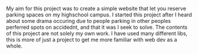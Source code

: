 My aim for this project was to create a simple website that let you reserve parking spaces on my highschool campus. 
I started this project after I heard about some drama occuring due to people parking in other peoples perferred spots on accidednt, and that it was I seek to solve.
The contents of this project are not solely my own work. I have used many different libs, this is more of just a project to get me more familiar with web dev as a whole.
